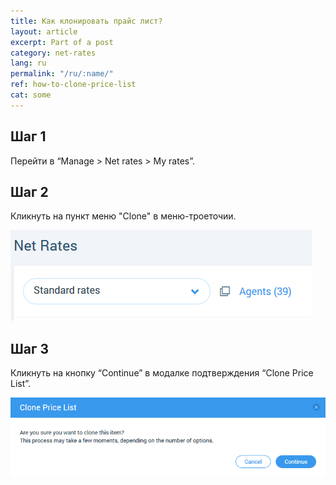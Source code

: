 ```yaml
---
title: Как клонировать прайс лист?
layout: article
excerpt: Part of a post
category: net-rates
lang: ru
permalink: "/ru/:name/"
ref: how-to-clone-price-list
cat: some
---
```


## **Шаг 1**

Перейти в “Manage > Net rates > My rates”. 

## **Шаг 2**

Кликнуть на пункт меню "Clone" в меню-троеточии. 

![How_to_clone_price-list1](/assets/images/how_to_clone_price-list1.png)

## **Шаг 3**

Кликнуть на кнопку “Continue” в модалке подтверждения “Clone Price List”. 

![How_to_clone_price-list2](/assets/images/how_to_clone_price-list2.png)

